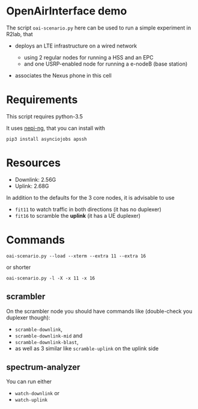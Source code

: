# OpenAirInterface demo

The script `oai-scenario.py` here can be used to run a simple experiment in R2lab, that

* deploys an LTE infrastructure on a wired network 
  * using 2 regular nodes for running a HSS and an EPC
  * and one USRP-enabled node for running a e-nodeB (base station)

* associates the Nexus phone in this cell

# Requirements

This script requires python-3.5

It uses [nepi-ng](https://nepi-ng.inria.fr/), that you can install with

```
pip3 install asynciojobs apssh
```

# Resources

* Downlink: 2.56G
* Uplink:   2.68G

In addition to the defaults for the 3 core nodes, it is advisable to use 

* `fit11` to watch traffic in both directions (it has no duplexer)
* `fit16` to scramble the **uplink** (it has a UE duplexer)

# Commands
    oai-scenario.py --load --xterm --extra 11 --extra 16

or shorter

    oai-scenario.py -l -X -x 11 -x 16


## scrambler

On the scrambler node you should have commands like (double-check you duplexer though):

* `scramble-downlink`,
* `scramble-downlink-mid` and
* `scramble-downlink-blast`,
* as well as 3 similar like `scramble-uplink` on the uplink side

## spectrum-analyzer

You can run either

* `watch-downlink` or
* `watch-uplink`

